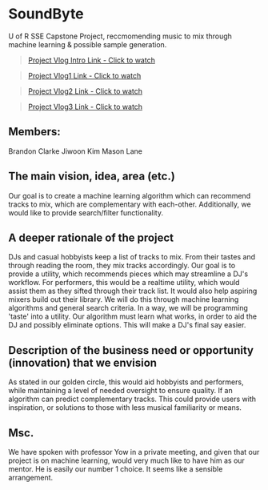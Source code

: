 # SoundByte
U of R SSE Capstone Project, reccmomending music to mix through machine learning & possible sample generation. 
> [Project Vlog Intro Link - Click to watch](https://youtu.be/1oX0xEtuw2I)

> [Project Vlog1 Link - Click to watch](https://youtu.be/2v6TyRrs7hI)

> [Project Vlog2 Link - Click to watch](https://youtu.be/2v6TyRrs7hI)

> [Project Vlog3 Link - Click to watch](https://youtu.be/zlUKr5duDy0)


## Members:
Brandon Clarke
Jiwoon Kim
Mason Lane


## The main vision, idea, area (etc.)

Our goal is to create a machine learning algorithm which can recommend tracks to mix, which are complementary with each-other. Additionally, we would like to provide search/filter functionality. 



## A deeper rationale of the project

DJs and casual hobbyists keep a list of tracks to mix. From their tastes and through reading the room, they mix tracks accordingly. Our goal is to provide a utility, which recommends pieces which may streamline a DJ's workflow. For performers, this would be a realtime utility, which would assist them as they sifted through their track list. It would also help aspiring mixers build out their library. We will do this through machine learning algorithms and general search criteria. In a way, we will be programming 'taste' into a utility. Our algorithm must learn what works, in order to aid the DJ and possibly eliminate options. This will make a DJ's final say easier.










## Description of the business need or opportunity (innovation) that we envision

As stated in our golden circle, this would aid hobbyists and performers, while maintaining a level of needed oversight to ensure quality. If an algorithm can predict complementary tracks. This could provide users with inspiration, or solutions to those with less musical familiarity or means.








## Msc.
We have spoken with professor Yow in a private meeting, and given that our project is on machine learning, would very much like to have him as our mentor. He is easily our number 1 choice. It seems like a sensible arrangement.
